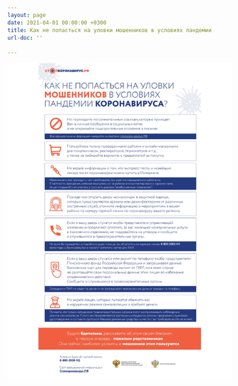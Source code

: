 ```yaml
---
layout: page
date: 2021-04-01 00:00:00 +0300
title: Как не попасться на уловки мошенников в условиях пандемии
url-doc: ''

---
```

![](/uploads/covid19-moshenniki_2.jpg)